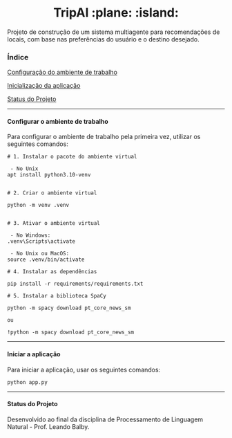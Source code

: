 <h1 align="center">TripAI :plane: :island: </h1>

Projeto de construção de um sistema multiagente para recomendações de locais, com base nas preferências do usuário e o destino desejado.

### Índice

[Configuração do ambiente de trabalho](#Configurar-o-ambiente-de-trabalho)

[Inicialização da aplicação](#Iniciar-a-aplicação)

[Status do Projeto](#status-do-Projeto)


------
#### Configurar o ambiente de trabalho

Para configurar o ambiente de trabalho pela primeira vez, utilizar os seguintes comandos:

```
# 1. Instalar o pacote do ambiente virtual

 - No Unix
apt install python3.10-venv


# 2. Criar o ambiente virtual

python -m venv .venv


# 3. Ativar o ambiente virtual
 
 - No Windows:
.venv\Scripts\activate

 - No Unix ou MacOS:
source .venv/bin/activate

# 4. Instalar as dependências

pip install -r requirements/requirements.txt

# 5. Instalar a biblioteca SpaCy

python -m spacy download pt_core_news_sm

ou

!python -m spacy download pt_core_news_sm
```
------
#### Iniciar a aplicação

Para iniciar a aplicação, usar os seguintes comandos:

```
python app.py
```

------
#### Status do Projeto

Desenvolvido ao final da disciplina de Processamento de Linguagem Natural - Prof. Leando Balby.